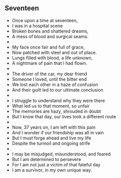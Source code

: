 ## Seventeen

- Once upon a time at seventeen,
- I was in a hospital scene
- Broken bones and shattered dreams,
- A mess of blood and surgical seams.
- 
- My face once fair and full of grace,
- Now patched with steel and out of place.
- Lungs filled with blood, a life unknown,
- A nightmare of pain that I had flown.
- 
- The driver of the car, my dear friend
- Someone I loved, until the bitter end
- We lost each other in a haze of confusion
- And their guilt led to our ultimate conclusion
- 
- I struggle to understand why they were there
- What led us to that moment, so unfair
- The memories are hazy, shrouded in doubt
- But I know that day, our lives took a different route
- 
- Now, 37 years on, I am left with this pain
- And I wonder if our friendship was all in vain
- But I must forge ahead and live my life
- Despite the turmoil and ongoing strife
- 
- I may be misjudged, misunderstood, and feared
- But I am determined to persevere
- For I am not just a victim of that fateful day
- I am a survivor, in my own unique way.
